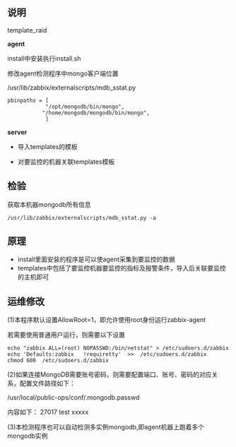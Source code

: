 ## 说明

template_raid

**agent**

install中安装执行install.sh

修改agent检测程序中mongo客户端位置

/usr/lib/zabbix/externalscripts/mdb_sstat.py
```
pbinpaths = [
            "/opt/mongodb/bin/mongo",
           "/home/mongodb/mongodb/bin/mongo",
            ]

```

**server**

* 导入templates的模板

* 对要监控的机器关联templates模板

## 检验

获取本机器mongodb所有信息
```
/usr/lib/zabbix/externalscripts/mdb_sstat.py -a
```

## 原理

* install里面安装的程序是可以使agent采集到要监控的数据
* templates中包括了要监控机器要监控的指标及报警条件，导入后关联要监控的主机即可

## 运维修改

(1)本程序默认设置AllowRoot=1，即允许使用root身份运行zabbix-agent

若需要使用普通用户运行，则需要以下设置
```
echo "zabbix ALL=(root) NOPASSWD:/bin/netstat" > /etc/sudoers.d/zabbix
echo 'Defaults:zabbix   !requiretty'  >>  /etc/sudoers.d/zabbix
chmod 600  /etc/sudoers.d/zabbix
```

(2)如果连接MongoDB需要账号密码，则需要配置端口、账号、密码的对应关系，配置文件路径如下：

/usr/local/public-ops/conf/.mongodb.passwd

内容如下：
27017 test xxxxx

(3)本检测程序也可以自动检测多实例mongodb,即agent机器上跑着多个mongodb实例
